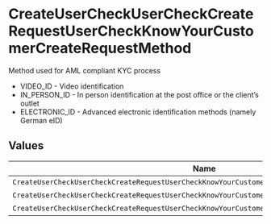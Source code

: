 # CreateUserCheckUserCheckCreateRequestUserCheckKnowYourCustomerCreateRequestMethod

Method used for AML compliant KYC process
* VIDEO_ID - Video identification
* IN_PERSON_ID - In person identification at the post office or the client’s outlet
* ELECTRONIC_ID - Advanced electronic identification methods (namely German eID)


## Values

| Name                                                                                            | Value                                                                                           |
| ----------------------------------------------------------------------------------------------- | ----------------------------------------------------------------------------------------------- |
| `CreateUserCheckUserCheckCreateRequestUserCheckKnowYourCustomerCreateRequestMethodVideoID`      | VIDEO_ID                                                                                        |
| `CreateUserCheckUserCheckCreateRequestUserCheckKnowYourCustomerCreateRequestMethodInPersonID`   | IN_PERSON_ID                                                                                    |
| `CreateUserCheckUserCheckCreateRequestUserCheckKnowYourCustomerCreateRequestMethodElectronicID` | ELECTRONIC_ID                                                                                   |